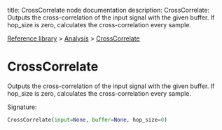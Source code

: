 title: CrossCorrelate node documentation
description: CrossCorrelate: Outputs the cross-correlation of the input signal with the given buffer. If hop_size is zero, calculates the cross-correlation every sample.

[Reference library](../../index.md) > [Analysis](../index.md) > [CrossCorrelate](index.md)

# CrossCorrelate

Outputs the cross-correlation of the input signal with the given buffer. If hop_size is zero, calculates the cross-correlation every sample.

Signature:
```python
CrossCorrelate(input=None, buffer=None, hop_size=0)
```
